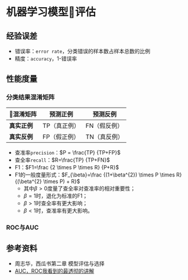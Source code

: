 
# 机器学习模型评估
## 经验误差
* 错误率：`error rate`，分类错误的样本数占样本总数的比例
* 精度：`accuracy`，1-错误率
## 性能度量
### 分类结果混淆矩阵
混淆矩阵 |预测正例|预测反例
------|----|-----
**真实正例**|TP（真正例）|FN（假反例）
**真实反例**|FP（假正例）|TN（真反例）

* 查准率`precision`：$P = \frac{TP} {TP+FP}$
* 查全率`recall`：$R=\frac{TP} {TP+FN}$
* F1：$F1=\frac {2 \times P \times R} {P+R}$
* F1的一般度量形式：$F_{\beta}=\frac {(1+\beta^{2}) \times P \times R} {(\beta^{2} \times P) + R}$
  * 其中$\beta>0$度量了查全率对查准率的相对重要性；
  * $\beta=1$时，退化为标准的F1；
  * $\beta>1$时查全率有更大影响；
  * $\beta<1$时，查准率有更大影响。

### ROC与AUC



## 参考资料
* 周志华，西瓜书第二章 模型评估与选择
* [AUC，ROC我看到的最透彻的讲解](https://blog.csdn.net/u013385925/article/details/80385873)
